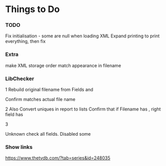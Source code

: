 # Things to Do 

### TODO 
Fix initialisation - some are null when loading XML
Expand printing to print everything, then fix

### Extra
make XML storage order match appearance in filename



### LibChecker
1
Rebuild original filename from
Fields and

Confirm matches actual file name

2
Also
Convert uniques in report to lists
Confirm that if Filename has , right field has

3

Unknown check all fields. Disabled some


### Show links 
https://www.thetvdb.com/?tab=series&id=248035